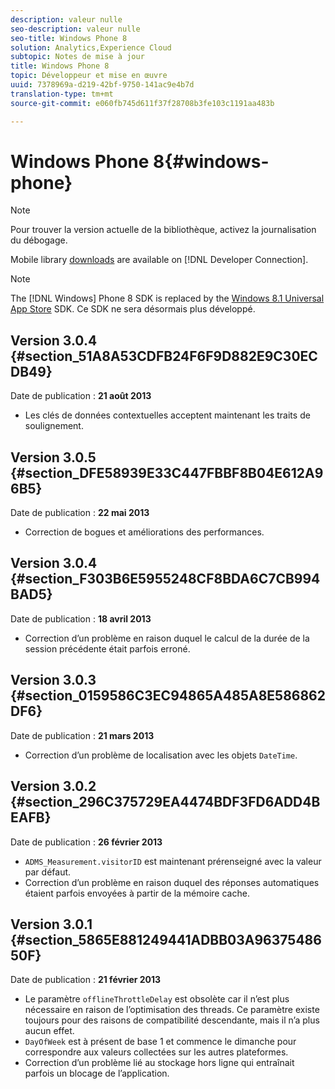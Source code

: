 ```yaml
---
description: valeur nulle
seo-description: valeur nulle
seo-title: Windows Phone 8
solution: Analytics,Experience Cloud
subtopic: Notes de mise à jour
title: Windows Phone 8
topic: Développeur et mise en œuvre
uuid: 7378969a-d219-42bf-9750-141ac9e4b7d
translation-type: tm+mt
source-git-commit: e060fb745d611f37f28708b3fe103c1191aa483b

---
```



# Windows Phone 8{#windows-phone}

>[!NOTE]
>
>Pour trouver la version actuelle de la bibliothèque, activez la journalisation du débogage.

Mobile library [downloads](https://marketing.adobe.com/developer/get-started/mobile/c-measuring-mobile-applications) are available on [!DNL Developer Connection].

>[!NOTE]
>
>The [!DNL Windows] Phone 8 SDK is replaced by the [Windows 8.1 Universal App Store](../appmeasurement-release-notes/c-release-notes-winu.md) SDK. Ce SDK ne sera désormais plus développé.

## Version 3.0.4 {#section_51A8A53CDFB24F6F9D882E9C30ECDB49}

Date de publication : **21 août 2013**

* Les clés de données contextuelles acceptent maintenant les traits de soulignement.

## Version 3.0.5 {#section_DFE58939E33C447FBBF8B04E612A96B5}

Date de publication : **22 mai 2013**

* Correction de bogues et améliorations des performances.

## Version 3.0.4 {#section_F303B6E5955248CF8BDA6C7CB994BAD5}

Date de publication : **18 avril 2013**

* Correction d’un problème en raison duquel le calcul de la durée de la session précédente était parfois erroné.

## Version 3.0.3 {#section_0159586C3EC94865A485A8E586862DF6}

Date de publication : **21 mars 2013**

* Correction d’un problème de localisation avec les objets `DateTime`.

## Version 3.0.2 {#section_296C375729EA4474BDF3FD6ADD4BEAFB}

Date de publication : **26 février 2013**

* `ADMS_Measurement.visitorID` est maintenant prérenseigné avec la valeur par défaut.
* Correction d’un problème en raison duquel des réponses automatiques étaient parfois envoyées à partir de la mémoire cache.

## Version 3.0.1 {#section_5865E881249441ADBB03A9637548650F}

Date de publication : **21 février 2013**

* Le paramètre `offlineThrottleDelay` est obsolète car il n’est plus nécessaire en raison de l’optimisation des threads. Ce paramètre existe toujours pour des raisons de compatibilité descendante, mais il n’a plus aucun effet.
* `DayOfWeek` est à présent de base 1 et commence le dimanche pour correspondre aux valeurs collectées sur les autres plateformes.
* Correction d’un problème lié au stockage hors ligne qui entraînait parfois un blocage de l’application.

